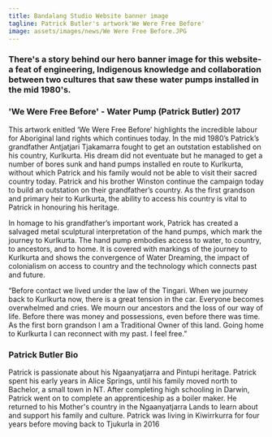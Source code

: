 ```yaml
---
title: Bandalang Studio Website banner image
tagline: Patrick Butler's artwork'We Were Free Before'
image: assets/images/news/We Were Free Before.JPG
---
```


### There's a story behind our hero banner image for this website- a feat of engineering, Indigenous knowledge and collaboration between two cultures that saw these water pumps installed in the mid 1980's.

### 'We Were Free Before' - Water Pump (Patrick Butler) 2017

This artwork enitled ‘We Were Free Before’ highlights the incredible labour for Aboriginal land rights which
continues today. In the mid 1980’s Patrick’s grandfather Antjatjari Tjakamarra fought to get an outstation
established on his country, Kurlkurta. His dream did not eventuate but he managed to get a number of bores sunk and
hand pumps installed en route to Kurlkurta, without which Patrick and his family would not be able to visit their
sacred country today. Patrick and his brother Winston continue the campaign today to build an outstation on their
grandfather’s country. As the first grandson and primary heir to Kurlkurta, the ability to access his country is vital to
Patrick in honouring his heritage. 

In homage to his grandfather’s important work, Patrick has created a salvaged
metal sculptural interpretation of the hand pumps, which mark the journey to Kurlkurta. The hand pump embodies
access to water, to country, to ancestors, and to home. It is covered with markings of the journey to Kurlkurta and
shows the convergence of Water Dreaming, the impact of colonialism on access to country and the technology which
connects past and future.

“Before contact we lived under the law of the Tingari. When we journey back to Kurlkurta now, there is a great
tension in the car. Everyone becomes overwhelmed and cries. We mourn our ancestors and the loss of our way of
life. Before there was money and possessions, even before there was time. As the first born grandson I am a
Traditional Owner of this land. Going home to Kurlkurta I can reconnect with my past. I feel free.”


### Patrick Butler Bio

Patrick is passionate about his Ngaanyatjarra and Pintupi heritage. Patrick spent his early years in Alice Springs, until his family moved north to Bachelor, a small town in NT. After completing high schooling in Darwin, Patrick went on to complete an apprenticeship as a boiler maker. He returned to his Mother's country in the Ngaanyatjarra Lands to learn about and support his family and culture. Patrick was living in Kiwirrkurra for four years before moving back to Tjukurla in 2016
